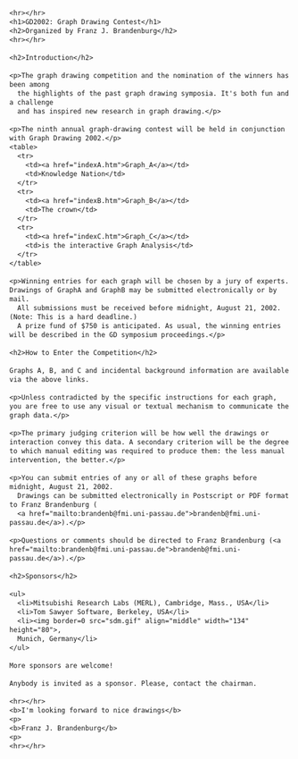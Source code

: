 <!doctype html public "-//w3c//dtd html 4.0 Transitional//EN">
<html>
  <head>
    <title>GD2002: Graph Drawing Contest</title>
    <!-- Changed by: Vladimir Batagelj, 19-Jun-2005 -->
  </head>

  <body>


    <hr></hr>
    <h1>GD2002: Graph Drawing Contest</h1>
    <h2>Organized by Franz J. Brandenburg</h2>
    <hr></hr>

    <h2>Introduction</h2>

    <p>The graph drawing competition and the nomination of the winners has been among
      the highlights of the past graph drawing symposia. It's both fun and a challenge
      and has inspired new research in graph drawing.</p>

    <p>The ninth annual graph-drawing contest will be held in conjunction with Graph Drawing 2002.</p>
    <table>
      <tr>
        <td><a href="indexA.htm">Graph_A</a></td>
        <td>Knowledge Nation</td>
      </tr>
      <tr>
        <td><a href="indexB.htm">Graph_B</a></td>
        <td>The crown</td>
      </tr>
      <tr>
        <td><a href="indexC.htm">Graph_C</a></td>
        <td>is the interactive Graph Analysis</td>
      </tr>
    </table>

    <p>Winning entries for each graph will be chosen by a jury of experts. Drawings of GraphA and GraphB may be submitted electronically or by mail.
      All submissions must be received before midnight, August 21, 2002. (Note: This is a hard deadline.)
      A prize fund of $750 is anticipated. As usual, the winning entries will be described in the GD symposium proceedings.</p>

    <h2>How to Enter the Competition</h2>

    Graphs A, B, and C and incidental background information are available via the above links.

    <p>Unless contradicted by the specific instructions for each graph, you are free to use any visual or textual mechanism to communicate the graph data.</p>

    <p>The primary judging criterion will be how well the drawings or interaction convey this data. A secondary criterion will be the degree to which manual editing was required to produce them: the less manual intervention, the better.</p>

    <p>You can submit entries of any or all of these graphs before midnight, August 21, 2002.
      Drawings can be submitted electronically in Postscript or PDF format to Franz Brandenburg (
      <a href="mailto:brandenb@fmi.uni-passau.de">brandenb@fmi.uni-passau.de</a>).</p>

    <p>Questions or comments should be directed to Franz Brandenburg (<a href="mailto:brandenb@fmi.uni-passau.de">brandenb@fmi.uni-passau.de</a>).</p>

    <h2>Sponsors</h2>

    <ul>
      <li>Mitsubishi Research Labs (MERL), Cambridge, Mass., USA</li>
      <li>Tom Sawyer Software, Berkeley, USA</li>
      <li><img border=0 src="sdm.gif" align="middle" width="134" height="80">,
      Munich, Germany</li>
    </ul>

    More sponsors are welcome!

    Anybody is invited as a sponsor. Please, contact the chairman.

    <hr></hr>
    <b>I'm looking forward to nice drawings</b>
    <p>
    <b>Franz J. Brandenburg</b>
    <p>
    <hr></hr>

  </body>
</html>
